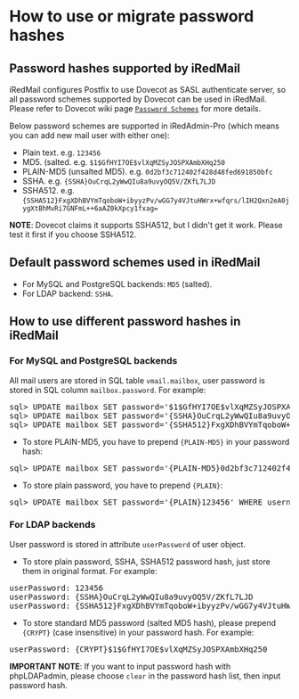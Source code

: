 # How to use or migrate password hashes

## Password hashes supported by iRedMail

iRedMail configures Postfix to use Dovecot as SASL authenticate server, so all
password schemes supported by Dovecot can be used in iRedMail. Please refer to
Dovecot wiki page
[`Password Schemes`](http://wiki2.dovecot.org/Authentication/PasswordSchemes) for more details.

Below password schemes are supported in iRedAdmin-Pro (which means you can add new mail user with either one):

* Plain text. e.g. `123456`
* MD5. (salted. e.g. `$1$GfHYI7OE$vlXqMZSyJOSPXAmbXHq250`
* PLAIN-MD5 (unsalted MD5). e.g. `0d2bf3c712402f428d48fed691850bfc`
* SSHA. e.g. `{SSHA}OuCrqL2yWwQIu8a9uvyOQ5V/ZKfL7LJD`
* SSHA512. e.g. `{SSHA512}FxgXDhBVYmTqoboW+ibyyzPv/wGG7y4VJtuHWrx+wfqrs/lIH2Qxn2eA0jygXtBhMvRi7GNFmL++6aAZ0kXpcy1fxag=`

__NOTE__: Dovecot claims it supports SSHA512, but I didn't get it work.
Please test it first if you choose SSHA512.

## Default password schemes used in iRedMail

* For MySQL and PostgreSQL backends: `MD5` (salted).
* For LDAP backend: `SSHA`.

## How to use different password hashes in iRedMail

### For MySQL and PostgreSQL backends

All mail users are stored in SQL table `vmail.mailbox`, user password is stored
in SQL column `mailbox.password`. For example:

<pre>
sql> UPDATE mailbox SET password='$1$GfHYI7OE$vlXqMZSyJOSPXAmbXHq250' WHERE username='xx@xx';
sql> UPDATE mailbox SET password='{SSHA}OuCrqL2yWwQIu8a9uvyOQ5V/ZKfL7LJD' WHERE username='xx@xx';
sql> UPDATE mailbox SET password='{SSHA512}FxgXDhBVYmTqoboW+ibyyzPv/wGG7y4VJtuHWrx+wfqrs/lIH2Qxn2eA0jygXtBhMvRi7GNFmL++6aAZ0kXpcy1fxag=' WHERE username='xx@xx';
</pre>

* To store PLAIN-MD5, you have to prepend `{PLAIN-MD5}` in your password hash:

<pre>
sql> UPDATE mailbox SET password='{PLAIN-MD5}0d2bf3c712402f428d48fed691850bfc' WHERE username='xx@xx';
</pre>

* To store plain password, you have to prepend `{PLAIN}`:
<pre>sql> UPDATE mailbox SET password='{PLAIN}123456' WHERE username='xx@xx';</pre>

### For LDAP backends

User password is stored in attribute `userPassword` of user object.

* To store plain password, SSHA, SSHA512 password hash, just store them in
original format. For example:
<pre>
userPassword: 123456
userPassword: {SSHA}OuCrqL2yWwQIu8a9uvyOQ5V/ZKfL7LJD
userPassword: {SSHA512}FxgXDhBVYmTqoboW+ibyyzPv/wGG7y4VJtuHWrx+wfqrs/lIH2Qxn2eA0jygXtBhMvRi7GNFmL++6aAZ0kXpcy1fxag=</pre>

* To store standard MD5 password (salted MD5 hash), please prepend `{CRYPT}`
(case insensitive) in your password hash. For example:
<pre>userPassword: {CRYPT}$1$GfHYI7OE$vlXqMZSyJOSPXAmbXHq250</pre>

__IMPORTANT NOTE__: If you want to input password hash with phpLDAPadmin,
please choose `clear` in the password hash list, then input password hash.
